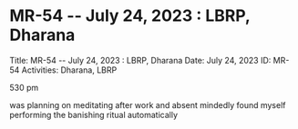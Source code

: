 # MR-54 -- July 24, 2023 : LBRP, Dharana

Title: MR-54 -- July 24, 2023 : LBRP, Dharana
Date: July 24, 2023
ID: MR-54
Activities: Dharana, LBRP

530 pm

was planning on meditating after work and absent mindedly found myself performing the banishing ritual automatically